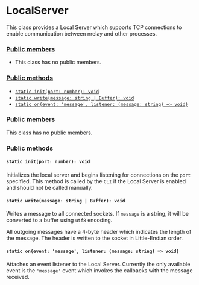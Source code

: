 # LocalServer
This class provides a Local Server which supports TCP connections to enable communication between nrelay and other processes.

### [Public members](#public-members)
 + This class has no public members.
### [Public methods](#public-methods)
 + [`static init(port: number): void`](#static-initport-number-void)
 + [`static write(message: string | Buffer): void`](#static-writemessage-string-buffer-void)
 + [`static on(event: 'message', listener: (message: string) => void)`](#static-onevent-message-listener-message-string--void)

### Public members
This class has no public members.

### Public methods
#### `static init(port: number): void`
Initializes the local server and begins listening for connections on the `port` specified. This method is called by the `CLI` if the Local Server is enabled and should not be called manually.

#### `static write(message: string | Buffer): void`
Writes a message to all connected sockets. If `message` is a string, it will be converted to a buffer using `utf8` encoding.

All outgoing messages have a 4-byte header which indicates the length of the message. The header is written to the socket in Little-Endian order.

#### `static on(event: 'message', listener: (message: string) => void)`
Attaches an event listener to the Local Server. Currently the only available event is the `'message'` event which invokes the callbacks with the message received.
